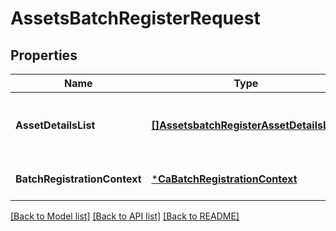 # AssetsBatchRegisterRequest

## Properties
Name | Type | Description | Notes
------------ | ------------- | ------------- | -------------
**AssetDetailsList** | [**[]AssetsbatchRegisterAssetDetailsList**](assetsbatchRegister_assetDetailsList.md) | List containing details of assets to register. | [optional] [default to null]
**BatchRegistrationContext** | [***CaBatchRegistrationContext**](caBatchRegistrationContext.md) |  | [optional] [default to null]

[[Back to Model list]](../README.md#documentation-for-models) [[Back to API list]](../README.md#documentation-for-api-endpoints) [[Back to README]](../README.md)


